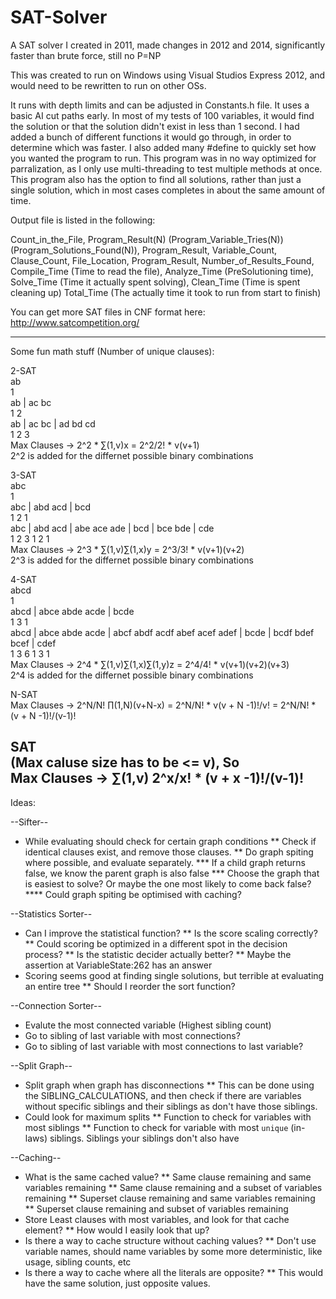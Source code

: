 # SAT-Solver
A SAT solver I created in 2011, made changes in 2012 and 2014, significantly faster than brute force, still no P=NP

This was created to run on Windows using Visual Studios Express 2012, and would need to be rewritten to run on other OSs. 

It runs with depth limits and can be adjusted in Constants.h file.
It uses a basic AI cut paths early.
In most of my tests of 100 variables, it would find the solution or that the solution didn't exist in less than 1 second. 
I had added a bunch of different functions it would go through, in order to determine which was faster.
I also added many #define to quickly set how you wanted the program to run.
This program was in no way optimized for parralization, as I only use multi-threading to test multiple methods at once.
This program also has the option to find all solutions, rather than just a single solution, which in most cases completes in about the same amount of time.


Output file is listed in the following:

Count_in_the_File, Program_Result(N) (Program_Variable_Tries(N)) (Program_Solutions_Found(N)), Program_Result, Variable_Count, Clause_Count, File_Location, Program_Result, Number_of_Results_Found, Compile_Time (Time to read the file), Analyze_Time (PreSolutioning time), Solve_Time (Time it actually spent solving), Clean_Time (Time is spent cleaning up) Total_Time (The actually time it took to run from start to finish)

You can get more SAT files in CNF format here: http://www.satcompetition.org/


-----------------
Some fun math stuff (Number of unique clauses):

2-SAT \
ab \
1 \
ab | ac bc \
1 2 \
ab | ac bc | ad bd cd \
1 2 3 \
Max Clauses -> 2^2 * ∑(1,v)x = 2^2/2! * v(v+1) \
2^2 is added for the differnet possible binary combinations

3-SAT \
abc \
1 \
abc | abd acd | bcd \
1 2 1 \
abc | abd acd | abe ace ade | bcd | bce bde | cde \
1 2 3 1 2 1 \
Max Clauses -> 2^3 * ∑(1,v)∑(1,x)y = 2^3/3! * v(v+1)(v+2) \
2^3 is added for the differnet possible binary combinations

4-SAT \
abcd \
1 \
abcd | abce abde acde | bcde \
1 3 1 \
abcd | abce abde acde | abcf abdf acdf abef acef adef | bcde | bcdf bdef bcef | cdef \
1 3 6 1 3 1 \
Max Clauses -> 2^4 * ∑(1,v)∑(1,x)∑(1,y)z = 2^4/4! * v(v+1)(v+2)(v+3) \
2^4 is added for the differnet possible binary combinations

N-SAT \
Max Clauses -> 2^N/N! ∏(1,N)(v+N-x) = 2^N/N! * v(v + N -1)!/v! =  2^N/N! * (v + N -1)!/(v-1)!

SAT \
(Max caluse size has to be <= v), So \
Max Clauses -> ∑(1,v) 2^x/x! * (v + x -1)!/(v-1)!
-----------------

Ideas:

--Sifter--
* While evaluating should check for certain graph conditions
** Check if identical clauses exist, and remove those clauses.
** Do graph spiting where possible, and evaluate separately.
*** If a child graph returns false, we know the parent graph is also false
*** Choose the graph that is easiest to solve? Or maybe the one most likely to come back false?
**** Could graph spiting be optimised with caching? 

--Statistics Sorter--
* Can I improve the statistical function?
** Is the score scaling correctly?
** Could scoring be optimized in a different spot in the decision process?
** Is the statistic decider actually better?
** Maybe the assertion at VariableState:262 has an answer
* Scoring seems good at finding single solutions, but terrible at evaluating an entire tree
** Should I reorder the sort function?

--Connection Sorter--
* Evalute the most connected variable (Highest sibling count)
* Go to sibling of last variable with most connections?
* Go to sibling of last variable with most connections to last variable?

--Split Graph--
* Split graph when graph has disconnections
** This can be done using the SIBLING_CALCULATIONS, and then check if there are variables without specific siblings and their siblings as don't have those siblings.
* Could look for maximum splits
** Function to check for variables with most siblings
** Function to check for variable with most `unique` (in-laws) siblings. Siblings your siblings don't also have

--Caching--
* What is the same cached value?
** Same clause remaining and same variables remaining
** Same clause remaining and a subset of variables remaining
** Superset clause remaining and same variables remaining
** Superset clause remaining and subset of variables remaining
* Store Least clauses with most variables, and look for that cache element?
** How would I easily look that up?
* Is there a way to cache structure without caching values?
** Don't use variable names, should name variables by some more deterministic, like usage, sibling counts, etc
* Is there a way to cache where all the literals are opposite?
** This would have the same solution, just opposite values.